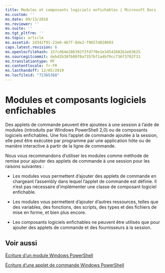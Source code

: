 ```yaml
---
title: Modules et composants logiciels enfichables | Microsoft Docs
ms.custom: ''
ms.date: 09/13/2016
ms.reviewer: ''
ms.suite: ''
ms.tgt_pltfrm: ''
ms.topic: article
ms.assetid: 2d342f91-23e0-467f-8de2-f9657d820693
caps.latest.revision: 6
ms.openlocfilehash: 157cd64e286392f3fd770e1e34542682b1e63625
ms.sourcegitcommit: debd2b38fb8070a7357bf1a4bf9cc736f3702f31
ms.translationtype: MT
ms.contentlocale: fr-FR
ms.lasthandoff: 12/05/2019
ms.locfileid: "72365368"
---
```

# <a name="modules-and-snap-ins"></a>Modules et composants logiciels enfichables

Des applets de commande peuvent être ajoutées à une session à l’aide de modules (introduits par Windows PowerShell 2,0) ou de composants logiciels enfichables. Une fois l’applet de commande ajoutée à la session, elle peut être exécutée par programme par une application hôte ou de manière interactive à partir de la ligne de commande.

Nous vous recommandons d’utiliser les modules comme méthode de remise pour ajouter des applets de commande à une session pour les raisons suivantes :

- Les modules vous permettent d’ajouter des applets de commande en chargeant l’assembly dans lequel l’applet de commande est définie. Il n’est pas nécessaire d’implémenter une classe de composant logiciel enfichable.

- Les modules vous permettent d’ajouter d’autres ressources, telles que des variables, des fonctions, des scripts, des types et des fichiers de mise en forme, et bien plus encore.

- Les composants logiciels enfichables ne peuvent être utilisés que pour ajouter des applets de commande et des fournisseurs à la session.

## <a name="see-also"></a>Voir aussi

[Écriture d’un module Windows PowerShell](../module/writing-a-windows-powershell-module.md)

[Écriture d’une applet de commande Windows PowerShell](./writing-a-windows-powershell-cmdlet.md)
